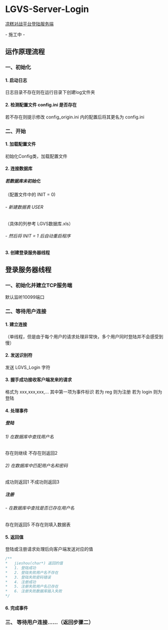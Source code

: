 # LGVS-Server-Login

[凉糕对战平台登陆服务端](https://github.com/BadFishy/LGVS-Server-Login)

 \- 施工中 -

## 运作原理流程

### 一、初始化

#### 1. 启动日志

日志目录不存在则在运行目录下创建log文件夹

#### 2. 检测配置文件 config.ini 是否存在

若不存在则提示修改 config_origin.ini 内的配置后将其更名为 config.ini

### 二、开始

#### 1. 加载配置文件

初始化Config类，加载配置文件

#### 2. 连接数据库

##### 若数据库未初始化

（配置文件中的 INIT = 0)

###### - 新建数据表 USER

（具体的列参考 LGVS数据库.xls）

###### - 然后将 INIT = 1 后自动重启程序

#### 3. 创建登录服务器线程

## 登录服务器线程

### 一、初始化并建立TCP服务端
默认监听10099端口

### 二、等待用户连接

#### 1. 建立连接
（单线程，但是由于每个用户的请求处理非常快，多个用户同时登陆并不会感受到慢）

#### 2. 发送识别符
发送 LGVS_Login 字符

#### 3. 握手成功接收客户端发来的请求
格式为 xxx,xxx,xxx,...
其中第一项为事件标识
若为 reg 则为注册
若为 login 则为登陆

#### 4. 处理事件
##### 登陆
###### 1) 在数据库中查找用户名
存在则继续 不存在则返回2
###### 2) 在数据库中匹配用户名和密码
成功则返回1 不成功则返回3

##### 注册
###### - 在数据库中查找是否已存在用户名
存在则返回5 不存在则填入数据表

#### 5. 返回值
登陆或注册请求处理后向客户端发送对应的值

```C++
/**
*	jieshou(char*) 返回的值
*	1. 登陆成功
*	2. 登陆失败用户名不存在
*	3. 登陆失败密码错误
*	4. 注册成功
*	5. 注册失败用户名已存在
*	6. 注册失败数据库插入失败
*/
```
#### 6. 完成事件
### 三、 等待用户连接……（返回步骤二）